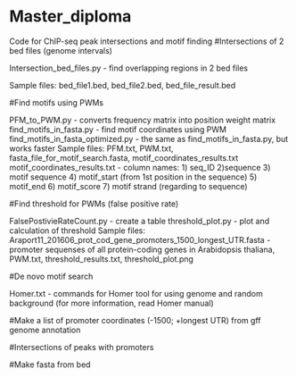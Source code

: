 # Master_diploma
Code for ChIP-seq peak intersections and motif finding
#Intersections of 2 bed files (genome intervals)

Intersection_bed_files.py - find overlapping regions in 2 bed files 

Sample files: bed_file1.bed, bed_file2.bed, bed_file_result.bed

#Find motifs using PWMs

PFM_to_PWM.py - converts frequency matrix into position weight matrix
find_motifs_in_fasta.py - find motif coordinates using PWM
find_motifs_in_fasta_optimized.py - the same as find_motifs_in_fasta.py, but works faster
Sample files: PFM.txt, PWM.txt, fasta_file_for_motif_search.fasta, motif_coordinates_results.txt
motif_coordinates_results.txt - column names: 1) seq_ID 2)sequence 3) motif sequence 4) motif_start (from 1st position in the sequence) 5) motif_end 6) motif_score 7) motif strand (regarding to sequence)

#Find threshold for PWMs (false positive rate)

FalsePostivieRateCount.py - create a table
threshold_plot.py - plot and calculation of threshold
Sample files: Araport11_201606_prot_cod_gene_promoters_1500_longest_UTR.fasta - promoter sequenses of all protein-coding genes in Arabidopsis thaliana, PWM.txt, threshold_results.txt, threshold_plot.png


#De novo motif search

Homer.txt - commands for Homer tool for using genome and random background (for more information, read Homer manual)

#Make a list of promoter coordinates (-1500; +longest UTR) from gff genome annotation

#Intersections of peaks with promoters

#Make fasta from bed
